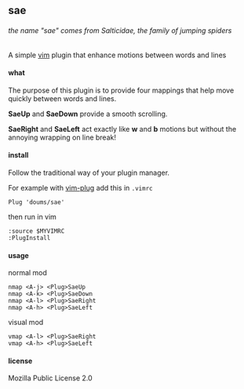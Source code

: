 ## sae

###### the name "sae" comes from Salticidae, the family of jumping spiders

A simple [vim](https://www.vim.org/) plugin that enhance motions between words and lines

#### what

The purpose of this plugin is to provide four mappings that help move quickly between words and lines.

**SaeUp** and **SaeDown** provide a smooth scrolling.

**SaeRight** and **SaeLeft** act exactly like **w** and **b** motions but without the annoying wrapping on line break!

#### install

Follow the traditional way of your plugin manager.

For example with [vim-plug](https://github.com/junegunn/vim-plug) add this in `.vimrc`
```
Plug 'doums/sae'
```

then run in vim
```
:source $MYVIMRC
:PlugInstall
```

#### usage
normal mod
```
nmap <A-j> <Plug>SaeUp
nmap <A-k> <Plug>SaeDown
nmap <A-l> <Plug>SaeRight
nmap <A-h> <Plug>SaeLeft
```
visual mod
```
vmap <A-l> <Plug>SaeRight
vmap <A-h> <Plug>SaeLeft
```

#### license
Mozilla Public License 2.0
